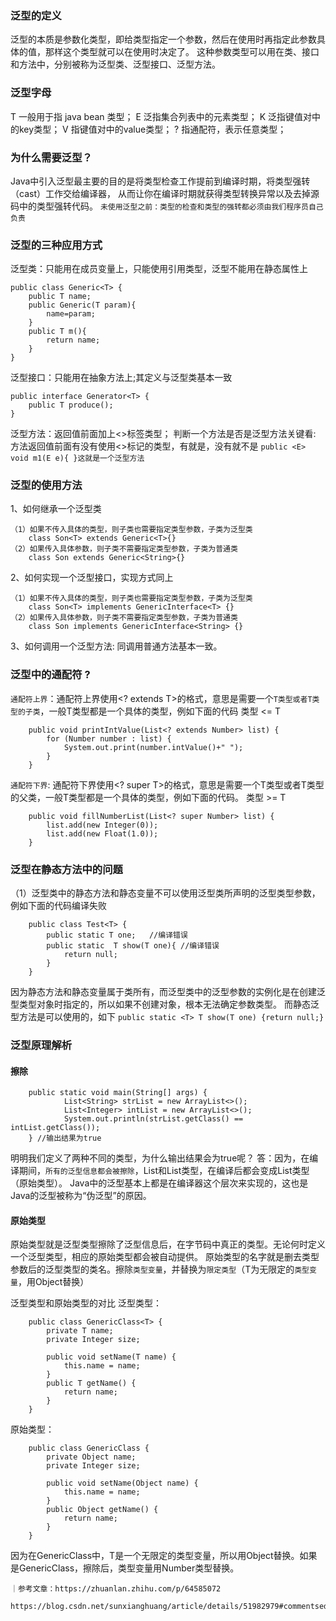 ### 泛型的定义
泛型的本质是参数化类型，即给类型指定一个参数，然后在使用时再指定此参数具体的值，那样这个类型就可以在使用时决定了。
这种参数类型可以用在类、接口和方法中，分别被称为泛型类、泛型接口、泛型方法。

### 泛型字母
T 一般用于指 java bean 类型；
E 泛指集合列表中的元素类型；
K 泛指键值对中的key类型；
V 指键值对中的value类型；
? 指通配符，表示任意类型；

### 为什么需要泛型？
Java中引入泛型最主要的目的是将类型检查工作提前到编译时期，将类型强转（cast）工作交给编译器，
从而让你在编译时期就获得类型转换异常以及去掉源码中的类型强转代码。
`未使用泛型之前：类型的检查和类型的强转都必须由我们程序员自己负责`

### 泛型的三种应用方式
泛型类：只能用在成员变量上，只能使用引用类型，泛型不能用在静态属性上

    public class Generic<T> {
        public T name;
        public Generic(T param){
            name=param;
        }
        public T m(){
            return name;
        }
    }
泛型接口：只能用在抽象方法上;其定义与泛型类基本一致
    
    public interface Generator<T> {
        public T produce();
    }
泛型方法：返回值前面加上<>标签类型；
        判断一个方法是否是泛型方法关键看: 方法返回值前面有没有使用<>标记的类型，有就是，没有就不是
        `public <E> void m1(E e){ }这就是一个泛型方法`

### 泛型的使用方法
1、如何继承一个泛型类

    （1）如果不传入具体的类型，则子类也需要指定类型参数，子类为泛型类
        class Son<T> extends Generic<T>{}
    （2）如果传入具体参数，则子类不需要指定类型参数，子类为普通类
        class Son extends Generic<String>{}
2、如何实现一个泛型接口，实现方式同上
    
    （1）如果不传入具体的类型，则子类也需要指定类型参数，子类为泛型类
        class Son<T> implements GenericInterface<T> {}
    （2）如果传入具体参数，则子类不需要指定类型参数，子类为普通类
        class Son implements GenericInterface<String> {}
   
3、如何调用一个泛型方法: 同调用普通方法基本一致。
        
### 泛型中的通配符 ?
`通配符上界`：通配符上界使用<? extends T>的格式，意思是需要一个`T类型或者T类型的子类`，一般T类型都是一个具体的类型，例如下面的代码
类型 <= T
        
        public void printIntValue(List<? extends Number> list) {  
            for (Number number : list) {  
                System.out.print(number.intValue()+" ");   
            }  
        }

`通配符下界`: 通配符下界使用<? super T>的格式，意思是需要一个T类型或者T类型的父类，一般T类型都是一个具体的类型，例如下面的代码。
类型 >= T

        public void fillNumberList(List<? super Number> list) {  
            list.add(new Integer(0));  
            list.add(new Float(1.0));  
        }

### 泛型在静态方法中的问题
（1）泛型类中的静态方法和静态变量不可以使用泛型类所声明的泛型类型参数，例如下面的代码编译失败

        public class Test<T> {      
            public static T one;   //编译错误      
            public static  T show(T one){ //编译错误      
                return null;      
            }      
        }
因为静态方法和静态变量属于类所有，而泛型类中的泛型参数的实例化是在创建泛型类型对象时指定的，所以如果不创建对象，根本无法确定参数类型。
而静态泛型方法是可以使用的，如下 `public static <T> T show(T one) {return null;}`

### 泛型原理解析
#### 擦除

        public static void main(String[] args) {
                List<String> strList = new ArrayList<>();
                List<Integer> intList = new ArrayList<>();
                System.out.println(strList.getClass() == intList.getClass());
        } //输出结果为true
明明我们定义了两种不同的类型，为什么输出结果会为true呢？
答：因为，在编译期间，`所有的泛型信息都会被擦除`，List<Integer>和List<String>类型，在编译后都会变成List类型（原始类型）。
Java中的泛型基本上都是在编译器这个层次来实现的，这也是Java的泛型被称为“伪泛型”的原因。

#### 原始类型
原始类型就是泛型类型擦除了泛型信息后，在字节码中真正的类型。无论何时定义一个泛型类型，相应的原始类型都会被自动提供。
原始类型的名字就是删去类型参数后的泛型类型的类名。擦除`类型变量`，并替换为`限定类型`（T为无限定的`类型变量`，用Object替换）

泛型类型和原始类型的对比
泛型类型：

        public class GenericClass<T> {
            private T name;
            private Integer size;
        
            public void setName(T name) {
                this.name = name;
            }
            public T getName() {
                return name;
            }
        }
原始类型：

        public class GenericClass {
            private Object name;
            private Integer size;
        
            public void setName(Object name) {
                this.name = name;
            }
            public Object getName() {
                return name;
            }
        }
因为在GenericClass<T>中，T是一个无限定的类型变量，所以用Object替换。如果是GenericClass<T extends Number>，擦除后，类型变量用Number类型替换。

    ｜参考文章：https://zhuanlan.zhihu.com/p/64585072
              https://blog.csdn.net/sunxianghuang/article/details/51982979#commentsedit